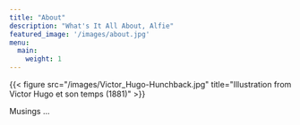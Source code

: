 ```yaml
---
title: "About"
description: "What's It All About, Alfie"
featured_image: '/images/about.jpg'
menu:
  main:
    weight: 1
---
```

{{< figure src="/images/Victor_Hugo-Hunchback.jpg" title="Illustration from Victor Hugo et son temps (1881)" >}}

Musings ...

